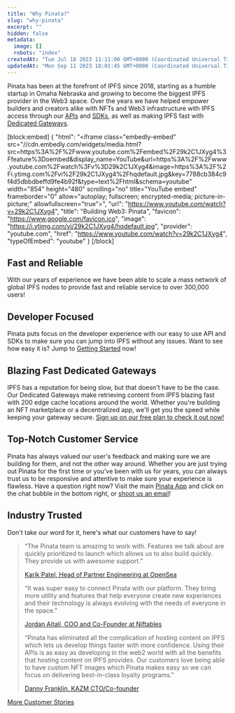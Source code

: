 ```yaml
---
title: "Why Pinata?"
slug: "why-pinata"
excerpt: ""
hidden: false
metadata: 
  image: []
  robots: "index"
createdAt: "Tue Jul 18 2023 11:11:00 GMT+0000 (Coordinated Universal Time)"
updatedAt: "Mon Sep 11 2023 18:01:45 GMT+0000 (Coordinated Universal Time)"
---
```

Pinata has been at the forefront of IPFS since 2018, starting as a humble startup in Omaha Nebraska and growing to become the biggest IPFS provider in the Web3 space. Over the years we have helped empower builders and creators alike with NFTs and Web3 infrastructure with IPFS access through our [APIs](ref:get_data-testauthentication) and [SDKs](doc:sdks), as well as making IPFS fast with [Dedicated Gateways](doc:how-to-i-use-my-gateway). 

[block:embed]
{
  "html": "<iframe class=\"embedly-embed\" src=\"//cdn.embedly.com/widgets/media.html?src=https%3A%2F%2Fwww.youtube.com%2Fembed%2F29k2C1JXyg4%3Ffeature%3Doembed&display_name=YouTube&url=https%3A%2F%2Fwww.youtube.com%2Fwatch%3Fv%3D29k2C1JXyg4&image=https%3A%2F%2Fi.ytimg.com%2Fvi%2F29k2C1JXyg4%2Fhqdefault.jpg&key=7788cb384c9f4d5dbbdbeffd9fe4b92f&type=text%2Fhtml&schema=youtube\" width=\"854\" height=\"480\" scrolling=\"no\" title=\"YouTube embed\" frameborder=\"0\" allow=\"autoplay; fullscreen; encrypted-media; picture-in-picture;\" allowfullscreen=\"true\"></iframe>",
  "url": "https://www.youtube.com/watch?v=29k2C1JXyg4",
  "title": "Building Web3: Pinata",
  "favicon": "https://www.google.com/favicon.ico",
  "image": "https://i.ytimg.com/vi/29k2C1JXyg4/hqdefault.jpg",
  "provider": "youtube.com",
  "href": "https://www.youtube.com/watch?v=29k2C1JXyg4",
  "typeOfEmbed": "youtube"
}
[/block]


## Fast and Reliable

With our years of experience we have been able to scale a mass network of global IPFS nodes to provide fast and reliable service to over 300,000 users! 

## Developer Focused

Pinata puts focus on the developer experience with our easy to use API and SDKs to make sure you can jump into IPFS without any issues. Want to see how easy it is? Jump to [Getting Started](doc:getting-started) now! 

## Blazing Fast Dedicated Gateways

IPFS has a reputation for being slow, but that doesn't have to be the case. Our Dedicated Gateways make retrieving content from IPFS blazing fast with 200 edge cache locations around the world. Whether you're building an NFT marketplace or a decentralized app, we'll get you the speed while keeping your gateway secure. [Sign up on our free plan to check it out now!](https://app.pinata.cloud/register) 

## Top-Notch Customer Service

Pinata has always valued our user's feedback and making sure we are building for them, and not the other way around. Whether you are just trying out Pinata for the first time or you've been with us for years, you can always trust us to be responsive and attentive to make sure your experience is flawless. Have a question right now? Visit the main [Pinata App](https://app.pinata.cloud) and click on the chat bubble in the bottom right, or [shoot us an email](mailto:team@pinata.cloud)!

## Industry Trusted

Don't take our word for it, here's what our customers have to say! 

> “The Pinata team is amazing to work with. Features we talk about are quickly prioritized to launch which allows us to also build quickly. They provide us with awesome support.” 
>
> [Karik Patel, Head of Partner Engineering at OpenSea](https://www.pinata.cloud/blog/opensea-customer-story)
>
> “It was super easy to connect Pinata with our platform. They bring more utility and features that help everyone create new experiences and their technology is always evolving with the needs of everyone in the space.”
>
> [Jordan Aitali, COO and Co-Founder at Niftables](https://www.pinata.cloud/blog/niftables-customer-story)
>
> “Pinata has eliminated all the complication of hosting content on IPFS which lets us develop things faster with more confidence. Using their APIs is as easy as developing in the web2 world with all the benefits that hosting content on IPFS provides. Our customers love being able to have custom NFT images which Pinata makes easy so we can focus on delivering best-in-class loyalty programs."
>
> [Danny Franklin, KAZM CTO/Co-founder](https://www.pinata.cloud/blog/kazm-elevating-the-loyalty-program-experience)

[More Customer Stories](https://www.pinata.cloud/reading-lists/customer-stories)
